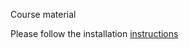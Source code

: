Course material

Please follow the installation [instructions](https://github.com/thauffe/cpeg25/programs/installation.md)
